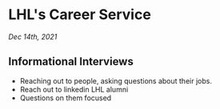 # LHL's Career Service
  *Dec 14th, 2021*
## Informational Interviews
  * Reaching out to people, asking questions about their jobs.
  * Reach out to linkedin LHL alumni
  * Questions on them focused